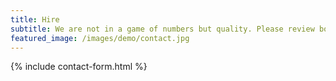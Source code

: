 ```yaml
---
title: Hire
subtitle: We are not in a game of numbers but quality. Please review both parties' expectations before submitting the form. 
featured_image: /images/demo/contact.jpg
---
```


{% include contact-form.html %}
